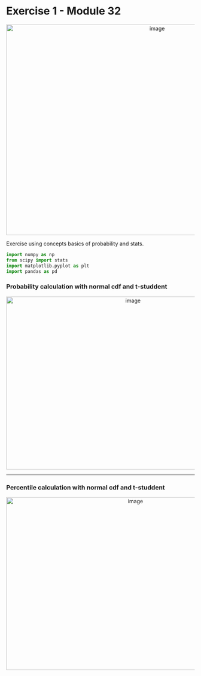 # Exercise 1  - Module 32

<p align="center">
<img width="791" height="562" alt="image" src="https://github.com/user-attachments/assets/a4f5f563-1c8d-4cc4-b5d6-801fbf68f01c" />
</p>

Exercise using concepts basics of probability and stats.

```python
import numpy as np
from scipy import stats
import matplotlib.pyplot as plt
import pandas as pd
```

### Probability calculation with normal cdf and t-studdent
<p align="center">
<img width="662" height="461" alt="image" src="https://github.com/user-attachments/assets/59910a31-b277-45df-9716-6ce96cac8d48" />
</p>

---

### Percentile calculation with normal cdf and t-studdent
<p align="center">
<img width="675" height="461" alt="image" src="https://github.com/user-attachments/assets/b3c9c65c-c3b9-4742-8a7d-7ef289812e40" />
</p>
